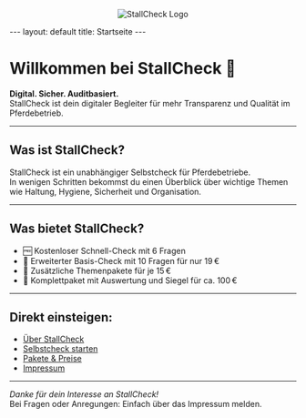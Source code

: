 <p align="center"><img src="/assets/Logo_stallcheck.png" alt="StallCheck Logo" style="max-height: 120px;"></p>---
layout: default
title: Startseite
---

# Willkommen bei StallCheck 🐴

**Digital. Sicher. Auditbasiert.**  
StallCheck ist dein digitaler Begleiter für mehr Transparenz und Qualität im Pferdebetrieb.

---

## Was ist StallCheck?

StallCheck ist ein unabhängiger Selbstcheck für Pferdebetriebe.  
In wenigen Schritten bekommst du einen Überblick über wichtige Themen wie Haltung, Hygiene, Sicherheit und Organisation.

---

## Was bietet StallCheck?

- 🆓 Kostenloser Schnell-Check mit 6 Fragen
- 🔎 Erweiterter Basis-Check mit 10 Fragen für nur 19 €
- 🧩 Zusätzliche Themenpakete für je 15 €
- 🏅 Komplettpaket mit Auswertung und Siegel für ca. 100 €

---

## Direkt einsteigen:

- [Über StallCheck](ueber.html)  
- [Selbstcheck starten](selbstcheck.html)  
- [Pakete & Preise](pakete.html)  
- [Impressum](impressum.html)

---

*Danke für dein Interesse an StallCheck!*  
Bei Fragen oder Anregungen: Einfach über das Impressum melden.
